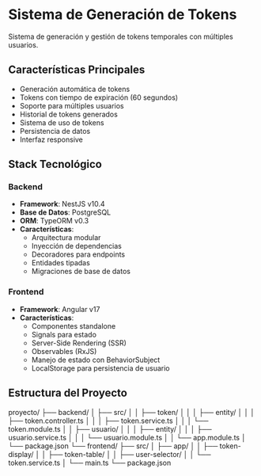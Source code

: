 # Sistema de Generación de Tokens

Sistema de generación y gestión de tokens temporales con múltiples usuarios.

## Características Principales

- Generación automática de tokens
- Tokens con tiempo de expiración (60 segundos)
- Soporte para múltiples usuarios
- Historial de tokens generados
- Sistema de uso de tokens
- Persistencia de datos
- Interfaz responsive

## Stack Tecnológico

### Backend

- **Framework**: NestJS v10.4
- **Base de Datos**: PostgreSQL
- **ORM**: TypeORM v0.3
- **Características**:
  - Arquitectura modular
  - Inyección de dependencias
  - Decoradores para endpoints
  - Entidades tipadas
  - Migraciones de base de datos

### Frontend

- **Framework**: Angular v17
- **Características**:
  - Componentes standalone
  - Signals para estado
  - Server-Side Rendering (SSR)
  - Observables (RxJS)
  - Manejo de estado con BehaviorSubject
  - LocalStorage para persistencia de usuario

## Estructura del Proyecto 
proyecto/
├── backend/
│ ├── src/
│ │ ├── token/
│ │ │ ├── entity/
│ │ │ ├── token.controller.ts
│ │ │ ├── token.service.ts
│ │ │ └── token.module.ts
│ │ ├── usuario/
│ │ │ ├── entity/
│ │ │ ├── usuario.service.ts
│ │ │ └── usuario.module.ts
│ │ └── app.module.ts
│ └── package.json
└── frontend/
├── src/
│ ├── app/
│ │ ├── token-display/
│ │ ├── token-table/
│ │ ├── user-selector/
│ │ └── token.service.ts
│ └── main.ts
└── package.json